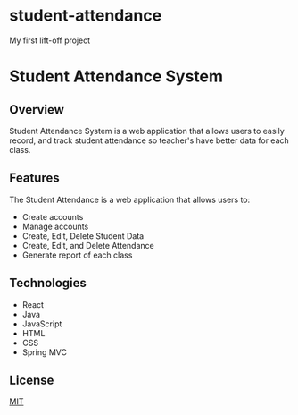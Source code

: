 # student-attendance
My first lift-off project
# Student Attendance System

## Overview
Student Attendance System is a web application that allows users to easily record,
 and track student attendance so teacher's have better data for each class.

## Features
The Student Attendance is a web application that allows users to:
- Create accounts
- Manage accounts
- Create, Edit, Delete Student Data
- Create, Edit, and Delete Attendance
- Generate report of each class

## Technologies
- React
- Java
- JavaScript
- HTML
- CSS
- Spring MVC


## License
[MIT](LICENSE)